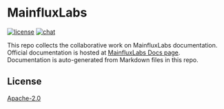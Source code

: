 # MainfluxLabs

[![license][license]](LICENSE)
[![chat][gitter-badge]][gitter]

This repo collects the collaborative work on MainfluxLabs documentation.
Official documentation is hosted at [MainfluxLabs Docs page][docs].
Documentation is auto-generated from Markdown files in this repo.

## License

[Apache-2.0](LICENSE)

[gitter]: https://gitter.im/MainfluxLabs/mainflux?utm_source=badge&utm_medium=badge&utm_campaign=pr-badge&utm_content=badge
[gitter-badge]: https://badges.gitter.im/Join%20Chat.svg
[license]: https://img.shields.io/badge/license-Apache%20v2.0-blue.svg
[docs]: https://mainfluxlabs.github.io/docs
